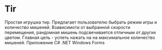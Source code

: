 # Tir
Простая игрушка тир. Предлагает пользователю быбрать режим игры и количество мишеней. Взависимоти от выбранной скорости перемещения, рандомная мишень подсвечивается отличным от других цветом. Главная цель - успеть  нажать на на максимальное количество мишеней. 
Приложение  C# .NET Windows Forms
